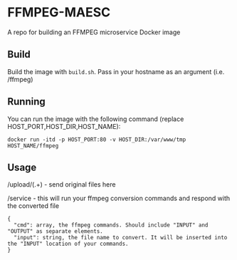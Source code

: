 # FFMPEG-MAESC
A repo for building an FFMPEG microservice Docker image

## Build

Build the image with `build.sh`. Pass in your hostname as an argument (i.e. <hostname>/ffmpeg)

## Running

You can run the image with the following command (replace HOST_PORT,HOST_DIR,HOST_NAME):

`docker run -itd -p HOST_PORT:80 -v HOST_DIR:/var/www/tmp HOST_NAME/ffmpeg`

## Usage

/upload/(.+) - send original files here

/service - this will run your ffmpeg conversion commands and respond with the converted file
```
{
  "cmd": array, the ffmpeg commands. Should include "INPUT" and "OUTPUT" as separate elements.
  "input": string, the file name to convert. It will be inserted into the "INPUT" location of your commands.
}
```
